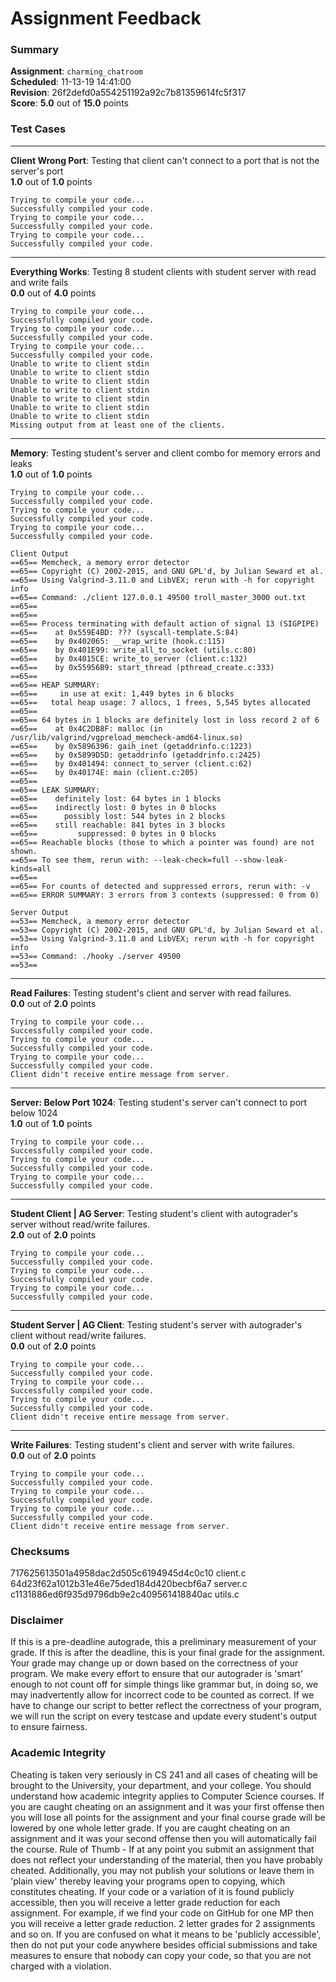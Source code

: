 # Assignment Feedback

### Summary

**Assignment**: `charming_chatroom`  
**Scheduled**: 11-13-19 14:41:00  
**Revision**: 26f2defd0a554251192a92c7b81359614fc5f317  
**Score**: **5.0** out of **15.0** points

### Test Cases
---

**Client Wrong Port**: Testing that client can't connect to a port that is not the server's port  
**1.0** out of **1.0** points
```
Trying to compile your code...
Successfully compiled your code.
Trying to compile your code...
Successfully compiled your code.
Trying to compile your code...
Successfully compiled your code.
```
---

**Everything Works**: Testing 8 student clients with student server with read and write fails  
**0.0** out of **4.0** points
```
Trying to compile your code...
Successfully compiled your code.
Trying to compile your code...
Successfully compiled your code.
Trying to compile your code...
Successfully compiled your code.
Unable to write to client stdin
Unable to write to client stdin
Unable to write to client stdin
Unable to write to client stdin
Unable to write to client stdin
Unable to write to client stdin
Unable to write to client stdin
Missing output from at least one of the clients.
```
---

**Memory**: Testing student's server and client combo for memory errors and leaks  
**1.0** out of **1.0** points
```
Trying to compile your code...
Successfully compiled your code.
Trying to compile your code...
Successfully compiled your code.
Trying to compile your code...
Successfully compiled your code.

Client Output
==65== Memcheck, a memory error detector
==65== Copyright (C) 2002-2015, and GNU GPL'd, by Julian Seward et al.
==65== Using Valgrind-3.11.0 and LibVEX; rerun with -h for copyright info
==65== Command: ./client 127.0.0.1 49500 troll_master_3000 out.txt
==65== 
==65== 
==65== Process terminating with default action of signal 13 (SIGPIPE)
==65==    at 0x559E4BD: ??? (syscall-template.S:84)
==65==    by 0x402065: __wrap_write (hook.c:115)
==65==    by 0x401E99: write_all_to_socket (utils.c:80)
==65==    by 0x4015CE: write_to_server (client.c:132)
==65==    by 0x55956B9: start_thread (pthread_create.c:333)
==65== 
==65== HEAP SUMMARY:
==65==     in use at exit: 1,449 bytes in 6 blocks
==65==   total heap usage: 7 allocs, 1 frees, 5,545 bytes allocated
==65== 
==65== 64 bytes in 1 blocks are definitely lost in loss record 2 of 6
==65==    at 0x4C2DB8F: malloc (in /usr/lib/valgrind/vgpreload_memcheck-amd64-linux.so)
==65==    by 0x5896396: gaih_inet (getaddrinfo.c:1223)
==65==    by 0x5899D5D: getaddrinfo (getaddrinfo.c:2425)
==65==    by 0x401494: connect_to_server (client.c:62)
==65==    by 0x40174E: main (client.c:205)
==65== 
==65== LEAK SUMMARY:
==65==    definitely lost: 64 bytes in 1 blocks
==65==    indirectly lost: 0 bytes in 0 blocks
==65==      possibly lost: 544 bytes in 2 blocks
==65==    still reachable: 841 bytes in 3 blocks
==65==         suppressed: 0 bytes in 0 blocks
==65== Reachable blocks (those to which a pointer was found) are not shown.
==65== To see them, rerun with: --leak-check=full --show-leak-kinds=all
==65== 
==65== For counts of detected and suppressed errors, rerun with: -v
==65== ERROR SUMMARY: 3 errors from 3 contexts (suppressed: 0 from 0)

Server Output
==53== Memcheck, a memory error detector
==53== Copyright (C) 2002-2015, and GNU GPL'd, by Julian Seward et al.
==53== Using Valgrind-3.11.0 and LibVEX; rerun with -h for copyright info
==53== Command: ./hooky ./server 49500
==53==
```
---

**Read Failures**: Testing student's client and server with read failures.  
**0.0** out of **2.0** points
```
Trying to compile your code...
Successfully compiled your code.
Trying to compile your code...
Successfully compiled your code.
Trying to compile your code...
Successfully compiled your code.
Client didn't receive entire message from server.
```
---

**Server: Below Port 1024**: Testing student's server can't connect to port below 1024  
**1.0** out of **1.0** points
```
Trying to compile your code...
Successfully compiled your code.
Trying to compile your code...
Successfully compiled your code.
Trying to compile your code...
Successfully compiled your code.
```
---

**Student Client | AG Server**: Testing student's client with autograder's server without read/write failures.  
**2.0** out of **2.0** points
```
Trying to compile your code...
Successfully compiled your code.
Trying to compile your code...
Successfully compiled your code.
Trying to compile your code...
Successfully compiled your code.
```
---

**Student Server | AG Client**: Testing student's server with autograder's client without read/write failures.  
**0.0** out of **2.0** points
```
Trying to compile your code...
Successfully compiled your code.
Trying to compile your code...
Successfully compiled your code.
Trying to compile your code...
Successfully compiled your code.
Client didn't receive entire message from server.
```
---

**Write Failures**: Testing student's client and server with write failures.  
**0.0** out of **2.0** points
```
Trying to compile your code...
Successfully compiled your code.
Trying to compile your code...
Successfully compiled your code.
Trying to compile your code...
Successfully compiled your code.
Client didn't receive entire message from server.
```
### Checksums

717625613501a4958dac2d505c6194945d4c0c10 client.c  
64d23f62a1012b31e46e75ded184d420becbf6a7 server.c  
c1131886ed6f935d9796db9e2c409561418840ac utils.c


### Disclaimer
If this is a pre-deadline autograde, this a preliminary measurement of your grade.
If this is after the deadline, this is your final grade for the assignment.
Your grade may change up or down based on the correctness of your program.
We make every effort to ensure that our autograder is 'smart' enough to not count off
for simple things like grammar but, in doing so, we may inadvertently allow for
incorrect code to be counted as correct.
If we have to change our script to better reflect the correctness of your program,
we will run the script on every testcase and update every student's output to ensure fairness.



### Academic Integrity
Cheating is taken very seriously in CS 241 and all cases of cheating will be brought to the University, your department, and your college.
You should understand how academic integrity applies to Computer Science courses.
If you are caught cheating on an assignment and it was your first offense then you will lose all points for the assignment and your final course
grade will be lowered by one whole letter grade. If you are caught cheating on an assignment and it was your second offense then you will automatically fail the course.
Rule of Thumb - If at any point you submit an assignment that does not reflect your understanding of the material, then you have probably cheated.
Additionally, you may not publish your solutions or leave them in 'plain view' thereby leaving your programs open to copying, which constitutes cheating.
If your code or a variation of it is found publicly accessible, then you will receive a letter grade reduction for each assignment.
For example, if we find your code on GitHub for one MP then you will receive a letter grade reduction. 2 letter grades for 2 assignments and so on.
If you are confused on what it means to be 'publicly accessible', then do not put your code anywhere besides official submissions and take measures
to ensure that nobody can copy your code, so that you are not charged with a violation.


